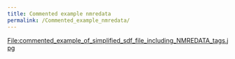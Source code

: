 ```yaml
---
title: Commented example nmredata
permalink: /Commented_example_nmredata/
---
```


[<File:commented_example_of_simplified_sdf_file_including_NMREDATA_tags.jpg>](../extra/Commented_example_of_simplified_sdf_file_including_NMREDATA_tags.jpg "link")